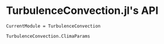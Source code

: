 # TurbulenceConvection.jl's API

```@meta
CurrentModule = TurbulenceConvection
```

```@docs
TurbulenceConvection.ClimaParams
```
